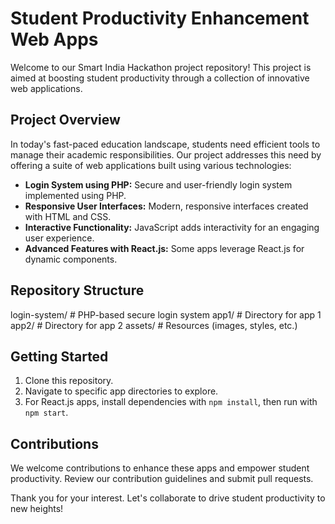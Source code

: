 # Student Productivity Enhancement Web Apps

Welcome to our Smart India Hackathon project repository! This project is aimed at boosting student productivity through a collection of innovative web applications.

## Project Overview

In today's fast-paced education landscape, students need efficient tools to manage their academic responsibilities. Our project addresses this need by offering a suite of web applications built using various technologies:

- **Login System using PHP:** Secure and user-friendly login system implemented using PHP.
- **Responsive User Interfaces:** Modern, responsive interfaces created with HTML and CSS.
- **Interactive Functionality:** JavaScript adds interactivity for an engaging user experience.
- **Advanced Features with React.js:** Some apps leverage React.js for dynamic components.

## Repository Structure

login-system/ # PHP-based secure login system
app1/ # Directory for app 1
app2/ # Directory for app 2
assets/ # Resources (images, styles, etc.)


## Getting Started

1. Clone this repository.
2. Navigate to specific app directories to explore.
3. For React.js apps, install dependencies with `npm install`, then run with `npm start`.

## Contributions

We welcome contributions to enhance these apps and empower student productivity. Review our contribution guidelines and submit pull requests.

Thank you for your interest. Let's collaborate to drive student productivity to new heights!
